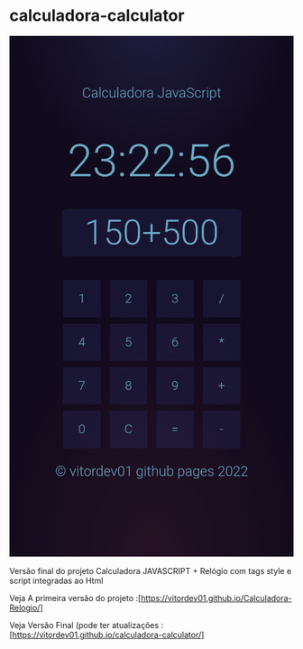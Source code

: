 # calculadora-calculator
![App Ideas Image](./calculadora.jpg)

Versão final do projeto Calculadora JAVASCRIPT + Relógio com tags style e script integradas ao Html

Veja A primeira versão do projeto :[https://vitordev01.github.io/Calculadora-Relogio/]

Veja Versão Final (pode ter atualizações :[https://vitordev01.github.io/calculadora-calculator/]
